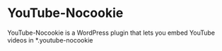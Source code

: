 # YouTube-Nocookie
YouTube-Nocookie is a WordPress plugin that lets you embed YouTube videos in *.youtube-nocookie 